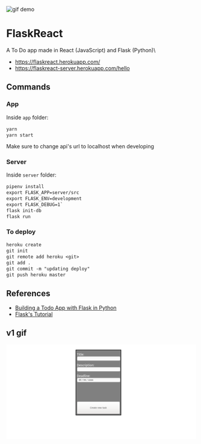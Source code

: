 ![gif demo](/demo.gif)

# FlaskReact

A To Do app made in React (JavaScript) and Flask (Python)\
- https://flaskreact.herokuapp.com/ 
- https://flaskreact-server.herokuapp.com/hello

## Commands

### App

Inside `app` folder:
```
yarn
yarn start
```
Make sure to change api's url to localhost when developing

### Server

Inside `server` folder:
```
pipenv install
export FLASK_APP=server/src
export FLASK_ENV=development
export FLASK_DEBUG=1`
flask init-db
flask run
```

### To deploy
```
heroku create
git init
git remote add heroku <git>
git add .
git commit -m "updating deploy"
git push heroku master
```

## References

- [Building a Todo App with Flask in Python](https://stackabuse.com/building-a-todo-app-with-flask-in-python/)
- [Flask's Tutorial](https://flask.palletsprojects.com/en/1.0.x/tutorial/)

## v1 gif

![v1 gif](v1.gif)
